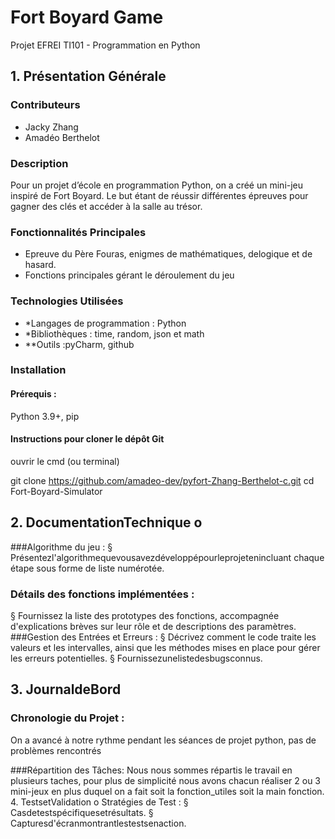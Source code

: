 # Fort Boyard Game
Projet EFREI TI101 - Programmation en Python

## 1. Présentation Générale

### Contributeurs
- Jacky Zhang
- Amadéo Berthelot

### Description
Pour un projet d’école en programmation Python, on a créé un mini-jeu inspiré de Fort Boyard. Le but étant de réussir différentes épreuves pour gagner des clés et accéder à la salle au trésor.

### Fonctionnalités Principales
- Epreuve du Père Fouras, enigmes de mathématiques, delogique et de hasard.
- Fonctions principales gérant le déroulement du jeu


### Technologies Utilisées
- *Langages de programmation : Python 
- *Bibliothèques : time, random, json et math
- **Outils :pyCharm, github

### Installation

#### Prérequis :
Python 3.9+, pip 

#### Instructions pour cloner le dépôt Git
ouvrir le cmd (ou terminal)

git clone https://github.com/amadeo-dev/pyfort-Zhang-Berthelot-c.git
cd Fort-Boyard-Simulator

## 2. DocumentationTechnique o 
###Algorithme du jeu :
§ Présentezl'algorithmequevousavezdéveloppépourleprojetenincluant chaque étape sous forme de liste numérotée.
### Détails des fonctions implémentées :

§ Fournissez la liste des prototypes des fonctions, accompagnée
d'explications brèves sur leur rôle et de descriptions des paramètres.
###Gestion des Entrées et Erreurs :
§ Décrivez comment le code traite les valeurs et les intervalles, ainsi que
les méthodes mises en place pour gérer les erreurs potentielles.
§ Fournissezunelistedesbugsconnus.

## 3. JournaldeBord

### Chronologie du Projet :
On a avancé à notre rythme pendant les séances de projet python, pas de problèmes rencontrés

###Répartition des Tâches:
 Nous nous sommes répartis le travail en plusieurs taches, pour plus de simplicité nous avons chacun réaliser 2 ou 3 mini-jeux en plus duquel on a fait soit la fonction_utiles soit la main fonction.
4. TestsetValidation
o Stratégies de Test :
§ Casdetestspécifiquesetrésultats.
§ Capturesd'écranmontrantlestestsenaction.
